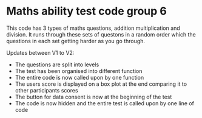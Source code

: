 # Maths ability test code group 6

This code has 3 types of maths questions, addition multiplication and division. It runs through these sets of questons in a random order which the questions in each set getting harder as you go through.

Updates between V1 to V2:
- The questions are split into levels
- The test has been organised into different function
- The entire code is now called upon by one function
- The users score is displayed on a box plot at the end comparing it to other participants scores
- The button for data consent is now at the beginning of the test
- The code is now hidden and the entire test is called upon by one line of code

